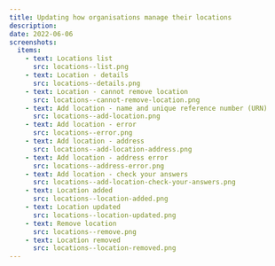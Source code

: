 ```yaml
---
title: Updating how organisations manage their locations
description:
date: 2022-06-06
screenshots:
  items:
    - text: Locations list
      src: locations--list.png
    - text: Location - details
      src: locations--details.png
    - text: Location - cannot remove location
      src: locations--cannot-remove-location.png
    - text: Add location - name and unique reference number (URN)
      src: locations--add-location.png
    - text: Add location - error
      src: locations--error.png
    - text: Add location - address
      src: locations--add-location-address.png
    - text: Add location - address error
      src: locations--address-error.png
    - text: Add location - check your answers
      src: locations--add-location-check-your-answers.png
    - text: Location added
      src: locations--location-added.png
    - text: Location updated
      src: locations--location-updated.png
    - text: Remove location
      src: locations--remove.png
    - text: Location removed
      src: locations--location-removed.png
---
```

